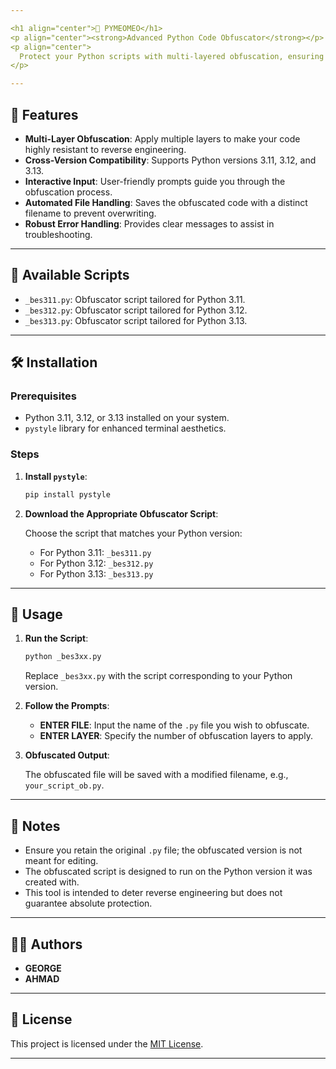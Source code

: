 ```yaml
---

<h1 align="center">🐍 PYMEOMEO</h1>
<p align="center"><strong>Advanced Python Code Obfuscator</strong></p>
<p align="center">
  Protect your Python scripts with multi-layered obfuscation, ensuring code security and integrity.
</p>

---
```


## 🔐 Features

- **Multi-Layer Obfuscation**: Apply multiple layers to make your code highly resistant to reverse engineering.
- **Cross-Version Compatibility**: Supports Python versions 3.11, 3.12, and 3.13.
- **Interactive Input**: User-friendly prompts guide you through the obfuscation process.
- **Automated File Handling**: Saves the obfuscated code with a distinct filename to prevent overwriting.
- **Robust Error Handling**: Provides clear messages to assist in troubleshooting.

---

## 📁 Available Scripts

- `_bes311.py`: Obfuscator script tailored for Python 3.11.
- `_bes312.py`: Obfuscator script tailored for Python 3.12.
- `_bes313.py`: Obfuscator script tailored for Python 3.13.

---

## 🛠️ Installation

### Prerequisites

- Python 3.11, 3.12, or 3.13 installed on your system.
- `pystyle` library for enhanced terminal aesthetics.

### Steps

1. **Install `pystyle`**:

   ```bash
   pip install pystyle
   ```

2. **Download the Appropriate Obfuscator Script**:

   Choose the script that matches your Python version:
   - For Python 3.11: `_bes311.py`
   - For Python 3.12: `_bes312.py`
   - For Python 3.13: `_bes313.py`

---

## 🚀 Usage

1. **Run the Script**:

   ```bash
   python _bes3xx.py
   ```

   Replace `_bes3xx.py` with the script corresponding to your Python version.

2. **Follow the Prompts**:

   - **ENTER FILE**: Input the name of the `.py` file you wish to obfuscate.
   - **ENTER LAYER**: Specify the number of obfuscation layers to apply.

3. **Obfuscated Output**:

   The obfuscated file will be saved with a modified filename, e.g., `your_script_ob.py`.

---

## 📌 Notes

- Ensure you retain the original `.py` file; the obfuscated version is not meant for editing.
- The obfuscated script is designed to run on the Python version it was created with.
- This tool is intended to deter reverse engineering but does not guarantee absolute protection.

---

## 🧑‍💻 Authors

- **GEORGE**
- **AHMAD**

---

## 📄 License

This project is licensed under the [MIT License](LICENSE).

---
